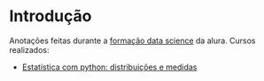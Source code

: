 # Introdução

Anotações feitas durante a [formação data science](https://cursos.alura.com.br/formacao-data-science) da alura. Cursos realizados:

- [Estatística com python: distribuições e medidas](https://cursos.alura.com.br/course/estatistica-distribuicoes-e-medidas)